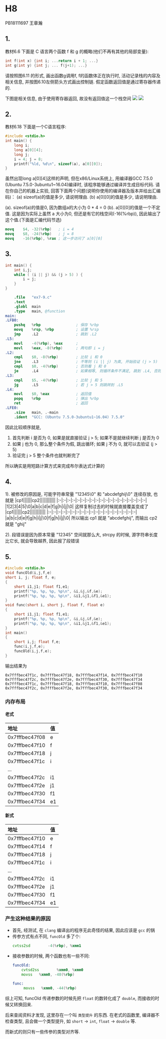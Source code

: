 # H8
PB18111697 王章瀚

## 1. 
教材6.6  下面是 C 语言两个函数 f 和 g 的概略(他们不再有其他的局部变量):
```c
int f(int x) {int i; ...return i + 1; ...}
int g(int y) {int j; ... f(j+1); ...}
```
请按照图6.11 的形式, 画出函数g调用f, f的函数体正在执行时, 活动记录栈的内容及相关信息, 并按图6.10左侧箭头方式画出控制链. 假定函数返回值是通过寄存器传递的. 

下图是相关信息, 由于使用寄存器返回, 故没有返回值这一个栈空间
![](1.1.png)
![](1.2.png)

## 2.
教材6.18 下面是一个C语言程序:
```c
#include <stdio.h>
int main() {
    long i;
    long a[0][4];
    long j;
    i = 4; j = 8;
    printf("%ld, %d\n", sizeof(a), a[0][0]);
}
```
虽然出现long a[0][4]这样的声明, 但在x86/Linux系统上, 用编译器GCC 7.5.0 (Ubuntu 7.5.0-3ubuntu1~16.04)编译时, 该程序能够通过编译并生成目标代码. 请在你自己的机器上实验, 回答下面两个问题(说明你使用的编译器及版本并给出汇编码)：
(a) sizeof(a)的值是多少, 请说明理由. 
(b) a[0][0]的值是多少, 请说明理由. 

(a). sizeof(a)的值是0, 因为数组a的大小为 0 * 4 = 0
(b). a[0][0]的值是一个不定值. 这是因为实际上虽然 a 大小为0, 但还是有它的栈空间(-16(%rbp)), 因此输出了这个值.(下面是汇编代码节选)

```s
movq    $4, -32(%rbp)   ; i = 4
movq    $8, -24(%rbp)   ; j = 8
movq    -16(%rbp), %rax ; 这一步访问了 a[0][0]
```

## 3.

```c
int main() {
    int i,j;
    while ( (i || j) && (j > 5) ) {
        i = j;
    }
}
```
```s
    .file   "ex7-9.c"
    .text
    .globl  main
    .type   main, @function
main:
.LFB0:
    pushq   %rbp                ; 保存 %rbp
    movq    %rsp, %rbp          ; 设置 %rsp
    jmp     .L2                 ; 跳到 .L2
.L5:
    movl    -4(%rbp), %eax      ; 
    movl    %eax, -8(%rbp)      ; 两句即 i = j
.L2:
    cmpl    $0, -8(%rbp)        ; 比较 i 和 0
    jne     .L3                 ; 不等则 (i || j) 为真, 开始验证 (j > 5)
    cmpl    $0, -4(%rbp)        ; 否则看 j 和 0
    je      .L4                 ; 如果相等, 则循环条件不满足, 跳到 .L4, 否则继续验证是否满足 (j > 5)
.L3:
    cmpl    $5, -4(%rbp)        ; 比较 j 和 5
    jg      .L5                 ; 若 j > 5 则跳转到 .L5
.L4:
    movl    $0, %eax            ; 返回值
    popq    %rbp                ; 弹出 %rbp
    ret                         ; 返回
.LFE0:
    .size   main, .-main
    .ident  "GCC: (Ubuntu 7.5.0-3ubuntu1~16.04) 7.5.0"
```

因此比较顺序就是, 
1. 首先判断 i 是否为 0, 如果是就直接验证 j > 5; 如果不是就继续判断 j 是否为 0
2. 如果 j 也为 0, 那么整个条件为假, 跳出循环; 如果 j 不为 0, 就可以去验证 (j > 5)
3. 验证完 j > 5 整个条件也就判断完了

所以确实是用短路计算方式来完成布尔表达式计算的


## 4.
1). 被修改的原因是, 可能字符串常量 "12345\0" 和 "abcdefghij\0" 连续存放, 也就是
|cp1||||||cp2|||||||||||
|:-|:-|:-|:-|:-|:-|:-|:-|:-|:-|:-|:-|:-|:-|:-|:-|:-|:-|:-|
|1|2|3|4|5|\0|a|b|c|d|e|f|g|h|i|j|\0|
这样复制过去的时候就直接覆盖变成了
|cp1||||||cp2|||||||||||
|:-|:-|:-|:-|:-|:-|:-|:-|:-|:-|:-|:-|:-|:-|:-|:-|:-|:-|:-|
|a|b|c|d|e|f|g|h|i|j|\0|f|g|h|i|j|\0|
所以输出 cp1 就是 "abcdefghij", 而输出 cp2 就是 "ghij"

2). 段错误是因为原本常量 "12345" 空间就那么大, strcpy 的时候, 源字符串长度比它长, 就会导致越界, 因此报了段错误

## 5.

```c
#include <stdio.h>
void funcOld(i,j,f,e)
short i, j; float f, e;
{
    short i1,j1; float f1,e1;
    printf("%p, %p, %p, %p\n", &i,&j,&f,&e);
    printf("%p, %p, %p, %p\n", &i1,&j1,&f1,&e1);
}
void func(short i, short j, float f, float e)
{
    short i1,j1; float f1,e1;
    printf("%p, %p, %p, %p\n", &i,&j,&f,&e);
    printf("%p, %p, %p, %p\n", &i1,&j1,&f1,&e1);
}
int main()
{
    short i,j; float f,e;
    func(i,j,f,e);
    funcOld(i,j,f,e);
}
```
输出结果为
```
0x7fffbec47f1c, 0x7fffbec47f18, 0x7fffbec47f14, 0x7fffbec47f10
0x7fffbec47f2c, 0x7fffbec47f2e, 0x7fffbec47f30, 0x7fffbec47f34
0x7fffbec47f1c, 0x7fffbec47f18, 0x7fffbec47f10, 0x7fffbec47f08
0x7fffbec47f2c, 0x7fffbec47f2e, 0x7fffbec47f30, 0x7fffbec47f34
```

### 内存布局
#### 老式
|地址|值|
|:-|:-|
|0x7fffbec47f08|e|
|0x7fffbec47f10|f|
|0x7fffbec47f18|j|
|0x7fffbec47f1c|i|
|...||
|0x7fffbec47f2c|i1|
|0x7fffbec47f2e|j1|
|0x7fffbec47f30|f1|
|0x7fffbec47f34|e1|

#### 新式
|地址|值|
|:-|:-|
|0x7fffbec47f10|e|
|0x7fffbec47f14|f|
|0x7fffbec47f18|j|
|0x7fffbec47f1c|i|
|...||
|0x7fffbec47f2c|i1|
|0x7fffbec47f2e|j1|
|0x7fffbec47f30|f1|
|0x7fffbec47f34|e1|

### 产生这种结果的原因
- 首先, 经测试, 在 `clang` 编译出的程序无此奇怪的结果, 因此应该是 `gcc` 的锅
- 传参方式有点不同, `funcOld` 多了个:
    ```asm
    cvtss2sd        -4(%rbp), %xmm1
    ```
- 接收参数的时候, 两个函数也有一些不同:
    ```asm
    funcOld:
        cvtsd2ss        %xmm0, %xmm0
        movss   %xmm0, -48(%rbp)

    func:
         movss   %xmm0, -44(%rbp)
    ```

综上可知, funcOld 传递参数的时候先把 `float` 的数转化成了 `double`, 而接收的时候又转换回来.

后来查阅资料才发现, 这里存在一个叫 `类型提升` 的东西. 在老式的函数里, 编译器不检查类型, 且会做一个类型提升, 如 `short` -> `int`, `float` -> `double` 等.

而新式的则只有一些传参的类型对齐等.